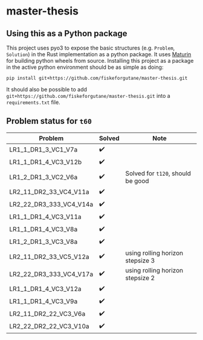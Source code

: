 # master-thesis
## Using this as a Python package
This project uses pyo3 to expose the basic structures (e.g. `Problem`, `Solution`) in the Rust implementation as a python package. It uses [Maturin](https://github.com/PyO3/maturin) for building python wheels from source. Installing this project as a package in the active python environment should be as simple as doing:
```shell
pip install git+https://github.com/fiskeforgutane/master-thesis.git
```

It should also be possible to add `git+https://github.com/fiskeforgutane/master-thesis.git` into a `requirements.txt` file.

## Problem status for `t60`

| Problem                 | Solved | Note |
| ----------------------- | ------ | ---- |
| LR1_1_DR1_3_VC1_V7a     |   ✔️   |      |
| LR1_1_DR1_4_VC3_V12b    |   ✔️   |      |
| LR1_2_DR1_3_VC2_V6a     |   ✔️   | Solved for `t120`, should be good |
| LR2_11_DR2_33_VC4_V11a  |   ✔️   |      |
| LR2_22_DR3_333_VC4_V14a |   ✔️   |      |
| LR1_1_DR1_4_VC3_V11a    |   ✔️   |      |
| LR1_1_DR1_4_VC3_V8a     |   ✔️   |      |
| LR1_2_DR1_3_VC3_V8a     |   ✔️   |      |
| LR2_11_DR2_33_VC5_V12a  |   ✔️   | using rolling horizon stepsize 3     |
| LR2_22_DR3_333_VC4_V17a |   ✔️   | using rolling horizon stepsize 2     |
| LR1_1_DR1_4_VC3_V12a    |   ✔️   |      |
| LR1_1_DR1_4_VC3_V9a     |   ✔️   |      |
| LR2_11_DR2_22_VC3_V6a   |   ✔️   |      |
| LR2_22_DR2_22_VC3_V10a  |   ✔️   |      |
